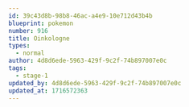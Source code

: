 ```yaml
---
id: 39c43d8b-98b8-46ac-a4e9-10e712d43b4b
blueprint: pokemon
number: 916
title: Oinkologne
types:
  - normal
author: 4d8d6ede-5963-429f-9c2f-74b897007e0c
tags:
  - stage-1
updated_by: 4d8d6ede-5963-429f-9c2f-74b897007e0c
updated_at: 1716572363
---
```

